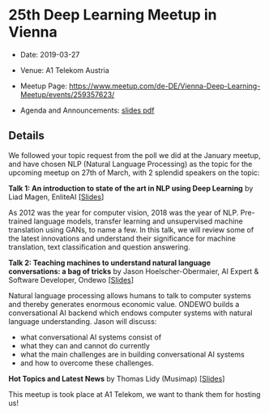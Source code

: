# 25th Deep Learning Meetup in Vienna

* Date: 2019-03-27
* Venue: A1 Telekom Austria
* Meetup Page: https://www.meetup.com/de-DE/Vienna-Deep-Learning-Meetup/events/259357623/

* Agenda and Announcements: [slides pdf](./slides/TODO-HotTopics.pdf)

## Details

We followed your topic request from the poll we did at the January meetup, and have chosen NLP (Natural Language Processing) as the topic for the upcoming meetup on 27th of March, with 2 splendid speakers on the topic:

**Talk 1:
An introduction to state of the art in NLP using Deep Learning**
by Liad Magen, EnliteAI
[[Slides](./slides/NLP_State_of_the_art.pdf)]

As 2012 was the year for computer vision, 2018 was the year of NLP. Pre-trained language models, transfer learning and unsupervised machine translation using GANs, to name a few. In this talk, we will review some of the latest innovations and understand their significance for machine translation, text classification and question answering.

**Talk 2:
Teaching machines to understand natural language conversations: a bag of tricks**
by Jason Hoelscher-Obermaier, AI Expert & Software Developer, Ondewo
[[Slides](./slides/NLP_teaching_machines.pdf)]

Natural language processing allows humans to talk to computer systems and thereby generates enormous economic value. ONDEWO builds a conversational AI backend which endows computer systems with natural language understanding. Jason will discuss:
- what conversational AI systems consist of
- what they can and cannot do currently
- what the main challenges are in building conversational AI systems
- and how to overcome these challenges.

**Hot Topics and Latest News**
by Thomas Lidy (Musimap)
[[Slides](./slides/TODO-HotTopics.pdf)]

This meetup is took place at A1 Telekom, we want to thank them for hosting us! 